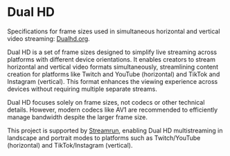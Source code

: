 # Dual HD
Specifications for frame sizes used in simultaneous horizontal and vertical video streaming: [Dualhd.org](https://dualhd.org/).

Dual HD is a set of frame sizes designed to simplify live streaming across platforms with different device orientations. It enables creators to stream horizontal and vertical video formats simultaneously, streamlining content creation for platforms like Twitch and YouTube (horizontal) and TikTok and Instagram (vertical). This format enhances the viewing experience across devices without requiring multiple separate streams.

Dual HD focuses solely on frame sizes, not codecs or other technical details. However, modern codecs like AV1 are recommended to efficiently manage bandwidth despite the larger frame size.

This project is supported by [Streamrun](https://streamrun.com/), enabling Dual HD multistreaming in landscape and portrait modes to platforms such as Twitch/YouTube (horizontal) and TikTok/Instagram (vertical).